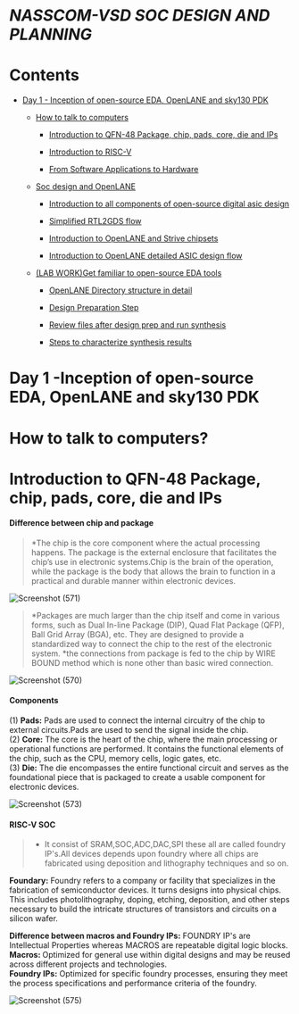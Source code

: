 # *NASSCOM-VSD SOC DESIGN AND PLANNING*
# Contents 
 <div class="unit1">
  <ul>
    <li><a href="#header-1">Day 1 - Inception of open-source EDA, OpenLANE and sky130 PDK</a></li>
	<ul>
        <li><a href="#header-1_1"> How to talk to computers</a></li>
		<ul>
			<li><a href="#header-1_1_1">Introduction to QFN-48 Package, chip, pads, core, die and IPs</a></li>
		</ul>
		<ul>
			<li><a href="#header-1_1_2">Introduction to RISC-V</a></li>
		</ul>
		<ul>
			<li><a href="#header-1_1_3">From Software Applications to Hardware</a></li>
		</ul>
      </ul>
      <ul>
        <li><a href="#header-1_2">Soc design and OpenLANE</a></li>
	      <ul>
			<li><a href="#header-1_2_1">Introduction to all components of open-source digital asic design</a></li>
		</ul>
		<ul>
			<li><a href="#header-1_2_2"> Simplified RTL2GDS flow</a></li>
		</ul>
		<ul>
			<li><a href="#header-1_2_3">Introduction to OpenLANE and Strive chipsets</a></li>
		</ul>
	      <ul>
			<li><a href="#header-1_2_4">Introduction to OpenLANE detailed ASIC design flow</a></li>
		</ul>
      </ul>
	<ul>
        <li><a href="#header-1_3">(LAB WORK)Get familiar to open-source EDA tools</a></li>
		<ul>
			<li><a href="#header-1_3_1">OpenLANE Directory structure in detail</a></li>
		</ul>
		<ul>
			<li><a href="#header-1_3_2">Design Preparation Step</a></li>
		</ul>
		<ul>
			<li><a href="#header-1_3_3">Review files after design prep and run synthesis</a></li>
		</ul>
		<ul>
			<li><a href="#header-1_3_5">Steps to characterize synthesis results</a></li>
		</ul>
      </ul>
   </div>

# <h1 id="header-1">Day 1 -Inception of open-source EDA, OpenLANE and sky130 PDK</h1>	 
## <h1 id="header-1_1">How to talk to computers?</h1>
### <h1 id="header-1_1_1">Introduction to QFN-48 Package, chip, pads, core, die and IPs</h1>
#### Difference between chip and package
>*The chip is the core component where the actual processing happens. The package is the external enclosure that facilitates the chip’s use in electronic systems.Chip is the brain of the operation, while the package is the body that allows the brain to function in a practical and durable manner within electronic devices.

![Screenshot (571)](https://github.com/simrangupta29/nasscom-vsd-soc-design-planning/assets/130252328/12a15dbd-84c8-4d19-9a47-e8db57caddaf)


>*Packages are much larger than the chip itself and come in various forms, such as Dual In-line Package (DIP), Quad Flat Package (QFP), Ball Grid Array (BGA), etc. They are designed to provide a standardized way to connect the chip to the rest of the electronic system.
>*the connections from package is fed to the chip by WIRE BOUND method which is none other than basic wired connection.

![Screenshot (570)](https://github.com/simrangupta29/nasscom-vsd-soc-design-planning/assets/130252328/171f8fc9-f8cb-40b2-8f25-c448d0c3e80a)


#### Components 
(1) **Pads:** Pads are used to connect the internal circuitry of the chip to external circuits.Pads are used to send the signal inside the chip.</br>
(2) **Core:** The core is the heart of the chip, where the main processing or operational functions are performed. It contains the functional elements of the chip, such as the CPU, memory cells, logic gates, etc.</br>
(3) **Die:** The die encompasses the entire functional circuit and serves as the foundational piece that is packaged to create a usable component for electronic devices.</br>

![Screenshot (573)](https://github.com/simrangupta29/nasscom-vsd-soc-design-planning/assets/130252328/f9eae00f-b6d5-47b7-b39e-a3e27669147a)


#### RISC-V SOC
>* It consist of SRAM,SOC,ADC,DAC,SPI these all are called foundry IP's.All devices depends upon foundry where all chips are fabricated using deposition and lithography techniques and so on.

**Foundary:**  Foundry refers to a company or facility that specializes in the fabrication of semiconductor devices. It turns designs into physical chips. This includes photolithography, doping, etching, deposition, and other steps necessary to build the intricate structures of transistors and circuits on a silicon wafer.</br>

**Difference between macros and Foundry IPs:** FOUNDRY IP's are Intellectual Properties whereas MACROS are repeatable digital logic blocks.</br>
<b>Macros: </b>Optimized for general use within digital designs and may be reused across different projects and technologies.</br>
<b>Foundry IPs:</b> Optimized for specific foundry processes, ensuring they meet the process specifications and performance criteria of the foundry.</br>

![Screenshot (575)](https://github.com/simrangupta29/nasscom-vsd-soc-design-planning/assets/130252328/864b1cb4-0d54-4da5-aab0-564478de52da)


